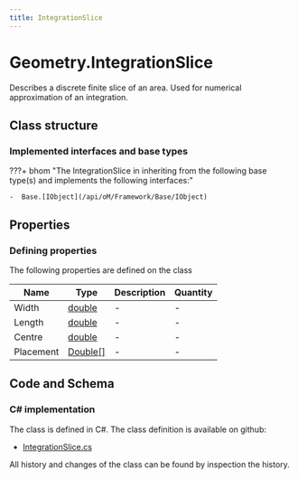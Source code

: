 ```yaml
---
title: IntegrationSlice
---
```


# Geometry.IntegrationSlice

Describes a discrete finite slice of an area. Used for numerical approximation of an integration.

## Class structure

### Implemented interfaces and base types

???+ bhom "The IntegrationSlice in inheriting from the following base type(s) and implements the following interfaces:"

    -  Base.[IObject](/api/oM/Framework/Base/IObject)


## Properties



### Defining properties

The following properties are defined on the class

| Name             | Type             | Description      | Quantity         |
|------------------|------------------|------------------|------------------|
| Width | [double](https://learn.microsoft.com/en-us/dotnet/api/System.Double?view=netstandard-2.0) | - | - |
| Length | [double](https://learn.microsoft.com/en-us/dotnet/api/System.Double?view=netstandard-2.0) | - | - |
| Centre | [double](https://learn.microsoft.com/en-us/dotnet/api/System.Double?view=netstandard-2.0) | - | - |
| Placement | [Double[]](https://learn.microsoft.com/en-us/dotnet/api/System.Double[]?view=netstandard-2.0) | - | - |


## Code and Schema

### C# implementation

The class is defined in C#. The class definition is available on github:

- [IntegrationSlice.cs](https://github.com/BHoM/BHoM/blob/develop/Geometry_oM/Math/IntegrationSlice.cs)

All history and changes of the class can be found by inspection the history.
